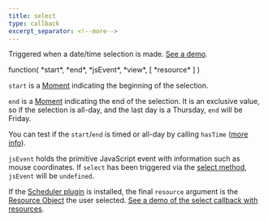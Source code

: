 ```yaml
---
title: select
type: callback
excerpt_separator: <!--more-->
---
```


Triggered when a date/time selection is made.<!--more--> [See a demo](date-clicking-selecting-demo).

<div class='spec' markdown='1'>
function( *start*, *end*, *jsEvent*, *view*, [ *resource* ] )
</div>

`start` is a [Moment](moment) indicating the beginning of the selection.

`end` is a [Moment](moment) indicating the end of the selection. It is an exclusive value, so if the selection is all-day, and the last day is a Thursday, `end` will be Friday.

You can test if the `start`/`end` is timed or all-day by calling `hasTime` ([more info](moment#ambiguously-timed)).

`jsEvent` holds the primitive JavaScript event with information such as mouse coordinates. If `select` has been triggered via the [select method](select-method), `jsEvent` will be `undefined`.

If the [Scheduler plugin](scheduler) is installed, the final `resource` argument is the [Resource Object](resource-object) the user selected. [See a demo of the select callback with resources](date-clicking-selecting-resource-demo).
